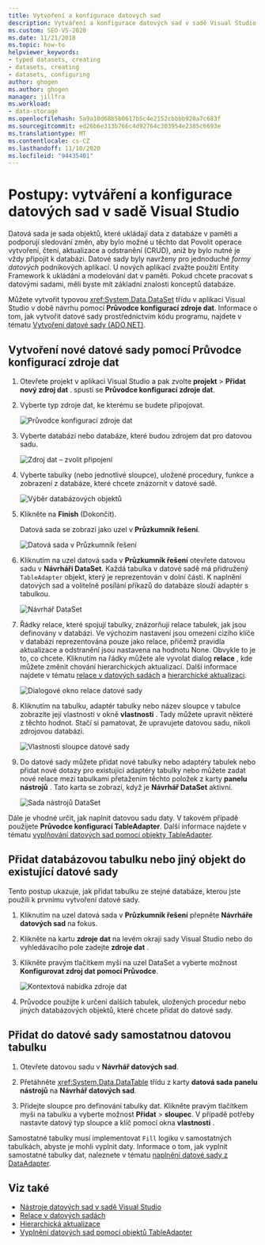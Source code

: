```yaml
---
title: Vytvoření a konfigurace datových sad
description: Vytváření a konfigurace datových sad v sadě Visual Studio. Datová sada je sada objektů, které ukládají data z databáze v paměti a podporují operace CRUD u těchto dat.
ms.custom: SEO-VS-2020
ms.date: 11/21/2018
ms.topic: how-to
helpviewer_keywords:
- typed datasets, creating
- datasets, creating
- datasets, configuring
author: ghogen
ms.author: ghogen
manager: jillfra
ms.workload:
- data-storage
ms.openlocfilehash: 5a9a10d68b5b0617b5c4e2152cbbbb920a7c683f
ms.sourcegitcommit: ed26b6e313b766c4d92764c303954e2385c6693e
ms.translationtype: MT
ms.contentlocale: cs-CZ
ms.lasthandoff: 11/10/2020
ms.locfileid: "94435401"
---
```

# <a name="how-to-create-and-configure-datasets-in-visual-studio"></a>Postupy: vytváření a konfigurace datových sad v sadě Visual Studio

Datová sada je sada objektů, které ukládají data z databáze v paměti a podporují sledování změn, aby bylo možné u těchto dat Povolit operace vytvoření, čtení, aktualizace a odstranění (CRUD), aniž by bylo nutné je vždy připojit k databázi. Datové sady byly navrženy pro jednoduché *formy datových* podnikových aplikací. U nových aplikací zvažte použití Entity Framework k ukládání a modelování dat v paměti. Pokud chcete pracovat s datovými sadami, měli byste mít základní znalosti konceptů databáze.

Můžete vytvořit typovou <xref:System.Data.DataSet> třídu v aplikaci Visual Studio v době návrhu pomocí **Průvodce konfigurací zdroje dat**. Informace o tom, jak vytvořit datové sady prostřednictvím kódu programu, najdete v tématu [Vytvoření datové sady (ADO.NET)](/dotnet/framework/data/adonet/dataset-datatable-dataview/creating-a-dataset).

## <a name="create-a-new-dataset-by-using-the-data-source-configuration-wizard"></a>Vytvoření nové datové sady pomocí Průvodce konfigurací zdroje dat

1. Otevřete projekt v aplikaci Visual Studio a pak zvolte **projekt**  >  **Přidat nový zdroj dat** . spustí se **Průvodce konfigurací zdroje dat**.

2. Vyberte typ zdroje dat, ke kterému se budete připojovat.

     ![Průvodce konfigurací zdroje dat](../data-tools/media/data-source-configuration-wizard.png)

3. Vyberte databázi nebo databáze, které budou zdrojem dat pro datovou sadu.

     ![Zdroj dat – zvolit připojení](../data-tools/media/data-source-choose-a-connection.png)

4. Vyberte tabulky (nebo jednotlivé sloupce), uložené procedury, funkce a zobrazení z databáze, které chcete znázornit v datové sadě.

     ![Výběr databázových objektů](../data-tools/media/raddata-chose-objects.png)

5. Klikněte na **Finish** (Dokončit).

   Datová sada se zobrazí jako uzel v **Průzkumník řešení**.

   ![Datová sada v Průzkumník řešení](../data-tools/media/dataset-in-solution-explorer.png)

6. Kliknutím na uzel datová sada v **Průzkumník řešení** otevřete datovou sadu v **Návrháři DataSet**. Každá tabulka v datové sadě má přidružený `TableAdapter` objekt, který je reprezentován v dolní části. K naplnění datových sad a volitelně posílání příkazů do databáze slouží adaptér s tabulkou.

   ![Návrhář DataSet](../data-tools/media/dataset-designer.png)

7. Řádky relace, které spojují tabulky, znázorňují relace tabulek, jak jsou definovány v databázi. Ve výchozím nastavení jsou omezení cizího klíče v databázi reprezentována pouze jako relace, přičemž pravidla aktualizace a odstranění jsou nastavena na hodnotu None. Obvykle to je to, co chcete. Kliknutím na řádky můžete ale vyvolat dialog **relace** , kde můžete změnit chování hierarchických aktualizací. Další informace najdete v tématu [relace v datových sadách](../data-tools/relationships-in-datasets.md) a [hierarchické aktualizaci](../data-tools/hierarchical-update.md).

     ![Dialogové okno relace datové sady](../data-tools/media/raddata-relation-dialog.png)

8. Kliknutím na tabulku, adaptér tabulky nebo název sloupce v tabulce zobrazíte její vlastnosti v okně **vlastnosti** . Tady můžete upravit některé z těchto hodnot. Stačí si pamatovat, že upravujete datovou sadu, nikoli zdrojovou databázi.

     ![Vlastnosti sloupce datové sady](../data-tools/media/dataset-column-properties.png)

9. Do datové sady můžete přidat nové tabulky nebo adaptéry tabulek nebo přidat nové dotazy pro existující adaptéry tabulky nebo můžete zadat nové relace mezi tabulkami přetažením těchto položek z karty **panelu nástrojů** . Tato karta se zobrazí, když je **Návrhář DataSet** aktivní.

     ![Sada nástrojů DataSet](../data-tools/media/raddata-dataset-toolbox.png)

Dále je vhodné určit, jak naplnit datovou sadu daty. V takovém případě použijete **Průvodce konfigurací TableAdapter**. Další informace najdete v tématu [vyplňování datových sad pomocí objekty TableAdapter](../data-tools/fill-datasets-by-using-tableadapters.md).

## <a name="add-a-database-table-or-other-object-to-an-existing-dataset"></a>Přidat databázovou tabulku nebo jiný objekt do existující datové sady

Tento postup ukazuje, jak přidat tabulku ze stejné databáze, kterou jste použili k prvnímu vytvoření datové sady.

1. Kliknutím na uzel datová sada v **Průzkumník řešení** přepněte **Návrháře datových sad** na fokus.

2. Klikněte na kartu **zdroje dat** na levém okraji sady Visual Studio nebo do vyhledávacího pole zadejte **zdroje dat** .

3. Klikněte pravým tlačítkem myši na uzel DataSet a vyberte možnost **Konfigurovat zdroj dat pomocí Průvodce**.

     ![Kontextová nabídka zdroje dat](../data-tools/media/data-source-context-menu.png)

4. Průvodce použijte k určení dalších tabulek, uložených procedur nebo jiných databázových objektů, které chcete přidat do datové sady.

## <a name="add-a-stand-alone-data-table-to-a-dataset"></a>Přidat do datové sady samostatnou datovou tabulku

1. Otevřete datovou sadu v **Návrhář datových sad**.

2. Přetáhněte <xref:System.Data.DataTable> třídu z karty **datová sada** **panelu nástrojů** na **Návrhář datových sad**.

3. Přidejte sloupce pro definování tabulky dat. Klikněte pravým tlačítkem myši na tabulku a vyberte možnost **Přidat**  >  **sloupec**. V případě potřeby nastavte datový typ sloupce a klíč pomocí okna **vlastnosti** .

Samostatné tabulky musí implementovat `Fill` logiku v samostatných tabulkách, abyste je mohli vyplnit daty. Informace o tom, jak vyplnit samostatné tabulky dat, naleznete v tématu [naplnění datové sady z DataAdapter](/dotnet/framework/data/adonet/populating-a-dataset-from-a-dataadapter).

## <a name="see-also"></a>Viz také

- [Nástroje datových sad v sadě Visual Studio](../data-tools/dataset-tools-in-visual-studio.md)
- [Relace v datových sadách](../data-tools/relationships-in-datasets.md)
- [Hierarchická aktualizace](../data-tools/hierarchical-update.md)
- [Vyplnění datových sad pomocí objektů TableAdapter](../data-tools/fill-datasets-by-using-tableadapters.md)
